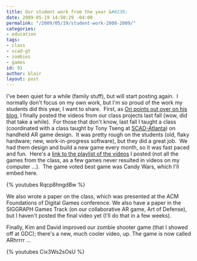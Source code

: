 ```yaml
---
title: Our student work from the year &#8230;
date: 2009-05-19 14:50:29 -04:00
permalink: "/2009/05/19/student-work-2008-2009/"
categories:
- education
tags:
- class
- scad-gt
- zombies
- games
id: 91
author: blair
layout: post
---
```


I've been quiet for a while (family stuff), but will start posting again.  I normally don't focus on my own work, but I'm so proud of the work my students did this year, I want to share.  First, as [Ori points out over on his blog](http://gamesalfresco.com/2009/05/12/ar-game-designs-from-georgia-tech/), I finally posted the videos from our class projects last fall (wow, did that take a while).  For those that don't know, last fall I taught a class (coordinated with a class taught by Tony Tseng at [SCAD-Atlanta](http://www.scad.edu/atlanta/)) on handheld AR game design.  It was pretty rough on the students (old, flaky hardware; new, work-in-progress software), but they did a great job.  We had them design and build a new game every month, so it was fast paced and fun.  Here's a [link to the playlist of the videos](http://www.youtube.com/watch?v=xYM7INeqiGA&feature=PlayList&p=3452DE575029A951&index=0&playnext=1) I posted (not all the games from the class, as a few games never resulted in videos on my computer ...).  The game voted best game was Candy Wars, which I'll embed here.

{% youtubes Rqcp8hngdBw %}

We also wrote a paper on the class, which was presented at the ACM Foundations of Digital Games conference.  We also have a paper in the SIGGRAPH Games Track (on our collaborative AR game, Art of Defense), but I haven't posted the final video yet (I'll do that in a few weeks).

Finally, Kim and David improved our zombie shooter game (that I showed off at GDC);  there's a new, much cooler video, up.  The game is now called ARhrrrr ...

{% youtubes Cix3Ws2sOsU %} 
